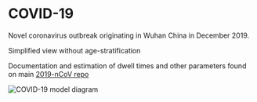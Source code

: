 # COVID-19
Novel coronavirus outbreak originating in Wuhan China in December 2019.  

Simplified view without age-stratification

Documentation and estimation of dwell times and other parameters found on main [2019-nCoV repo](https://github.com/NSSAC/2019-nCoV_main/blob/master/notebooks/COVID-19_EpiHiper_DzModelBuilder.ipynb)


![COVID-19 model diagram](COVID-19.png)  
